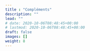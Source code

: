 ```yaml
---
title : "Compléments"
description: ""
lead: ""
# date: 2020-10-06T08:48:45+00:00
# lastmod: 2020-10-06T08:48:45+00:00
draft: false
images: []
weight: 8
---
```

